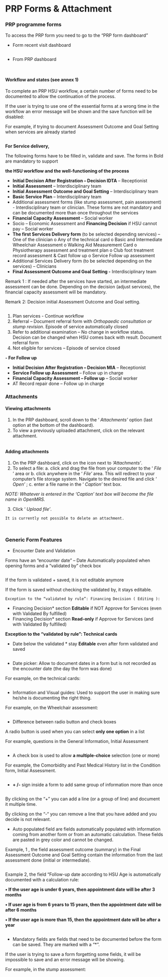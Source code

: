# PRP Forms & Attachment

### PRP programme forms

To access the PRP form you need to go to the “PRP form dashboard”

* Form recent visit dashboard

<figure><img src="../../.gitbook/assets/image (44) (1).png" alt=""><figcaption></figcaption></figure>

* From PRP dashboard

<figure><img src="../../.gitbook/assets/image (46) (1).png" alt=""><figcaption></figcaption></figure>

<figure><img src="../../.gitbook/assets/image (47) (1).png" alt=""><figcaption></figcaption></figure>

#### Workflow and states (see annex 1)

To complete an PRP HSU workflow, a certain number of forms need to be documented to allow the continuation of the process.

If the user is trying to use one of the essential forms at a wrong time in the workflow an error message will be shown and the save function will be disabled:

For example, if trying to document Assessment Outcome and Goal Setting when services are already started

<figure><img src="../../.gitbook/assets/image (48) (1).png" alt=""><figcaption></figcaption></figure>

**For Service delivery,**

The following forms have to be filled in, validate and save. The forms in Bold are mandatory to support

**the HSU workflow and the well-functioning of the process**

* **Initial Decision After Registration – Decision IDTA** – Receptionist
* **Initial Assessment** – Interdisciplinary team
* **Initial Assessment Outcome and Goal Setting** – Interdisciplinary team
* **Basic Service Plan** – Interdisciplinary team
* Additional assessment forms (like stump assessment, pain assessment) - Interdisciplinary team or clinician. These forms are not mandatory and can be documented more than once throughout the services
* **Financial Capacity Assessment** – Social worker
* Socio – Economic Assessment and **Financing Decision** if HSU cannot pay – Social worker
* **The first Services Delivery form** (to be selected depending services) – One of the clinician o Any of the technical card o Basic and Intermediate Wheelchair Assessment o Walking Aid Measurement Card o Physiotherapy assessment and treatment plan o Club foot treatment record assessment & Cast follow up o Service Follow up assessment
* Additional Services Delivery form (to be selected depending on the services) – Clinicians
* **Final Assessment Outcome and Goal Setting -** Interdisciplinary team

Remark 1 : If needed after the services have started, an intermediate assessment can be done. Depending on the decision (adjust services), the financial capacity assessment will be mandatory.

Remark 2: Decision initial Assessment Outcome and Goal setting.

<figure><img src="../../.gitbook/assets/image (49) (1).png" alt=""><figcaption></figcaption></figure>

1. Plan services - Continue workflow
2. Referral – Document referral form with _Orthopaedic consultation or stump revision_. Episode of service automatically closed
3. Refer to additional examination – No change in workflow status. Decision can be changed when HSU comes back with result. Document referral form
4. Not eligible for services – Episode of service closed

**- For Follow up**

* **Initial Decision After Registration – Decision MIA** – Receptionist
* **Service Follow up Assessment** – Follow up in charge
* **Financial Capacity Assessment – Follow up** – Social worker
* AT Record repair done – Follow up in charge

### Attachments

#### Viewing attachments

1. In the PRP dashboard, scroll down to the ‘ _Attachments’_ option (last option at the bottom of the dashboard).
2. To view a previously uploaded attachment, click on the relevant attachment.

<figure><img src="../../.gitbook/assets/image (50) (1).png" alt=""><figcaption></figcaption></figure>

#### Adding attachments

1. On the PRP dashboard, click on the icon next to _‘Attachments’_.
2. To select a file: a. click and drag the file from your computer to the ‘ _File_ ’ area or b. click anywhere in the ‘ _File’_ area. This will redirect to your computer’s file storage system. Navigate to the desired file and click ‘ _Open’_ ; c. enter a file name in the ‘ _Caption’_ text box.

_NOTE: Whatever is entered in the ‘Caption’ text box will become the file name in OpenMRS._

3. Click ‘ _Upload file’_.

```
It is currently not possible to delete an attachment.
```

<figure><img src="../../.gitbook/assets/image (51) (1).png" alt=""><figcaption></figcaption></figure>

<figure><img src="../../.gitbook/assets/image (52) (1).png" alt=""><figcaption></figcaption></figure>

### Generic Form Features

* Encounter Date and Validation

Forms have an “encounter date” – Date Automatically populated when opening forms and a “validated by” check box

<figure><img src="../../.gitbook/assets/image (53) (1).png" alt=""><figcaption></figcaption></figure>

If the form is validated + saved, it is not editable anymore

If the form is saved without checking the validated by, it stays editable.

```
Exception to the “validated by rule”: Financing Decision ( Editing ):
```

* Financing Decision\* section **Editable** if NOT Approve for Services (even with Validated By fulfilled)
* Financing Decision\* section **Read-only** if Approve for Services (and with Validated By fulfilled)

**Exception to the “validated by rule”: Technical cards**

* Date below the validated \* stay **Editable** even after form validated and saved

```
```

* Date picker: Allow to document dates in a form but is not recorded as the encounter date (the day the form was done)

For example, on the technical cards:

<figure><img src="../../.gitbook/assets/image (55) (1).png" alt=""><figcaption></figcaption></figure>

* Information and Visual guides: Used to support the user in making sure he/she is documenting the right thing.

For example, on the Wheelchair assessment:

<figure><img src="../../.gitbook/assets/image (54) (1).png" alt=""><figcaption></figcaption></figure>

* Difference between radio button and check boxes

A radio button is used when you can select **only one option** in a list

For example, questions in the General Information, Initial Assessment

<figure><img src="../../.gitbook/assets/image (56) (1).png" alt=""><figcaption></figcaption></figure>

* A check box is used to allow **a multiple-choice** selection (one or more)

For example, the Comorbidity and Past Medical History list in the Condition form, Initial Assessment.

<figure><img src="../../.gitbook/assets/image (57) (1).png" alt=""><figcaption></figcaption></figure>

* **+ /-** sign inside a form to add same group of information more than once

<figure><img src="../../.gitbook/assets/image (58) (1).png" alt=""><figcaption></figcaption></figure>

By clicking on the “+” you can add a line (or a group of line) and document it multiple time.

By clicking on the “-“ you can remove a line that you have added and you decide is not relevant.

* Auto populated field are fields automatically populated with information coming from another form or from an automatic calculation. These fields are pasted in grey color and cannot be changed.

Example, 1 , the field assessment outcome (summary) in the Final Assessment Outcome and Goal Setting contain the information from the last assessment done (initial or intermediate).

<figure><img src="../../.gitbook/assets/image (59) (1).png" alt=""><figcaption></figcaption></figure>

Example 2, the field “Follow-up date according to HSU Age is automatically documented with a calculation rule:

**• If the user age is under 6 years, then appointment date will be after 3 months**

**• If user age is from 6 years to 15 years, then the appointment date will be after 6 months**

**• If the user age is more than 15, then the appointment date will be after a year**

<figure><img src="../../.gitbook/assets/image (60) (1).png" alt=""><figcaption></figcaption></figure>

* Mandatory fields are fields that need to be documented before the form can be saved. They are marked with a “\*”.

If the user is trying to save a form forgetting some fields, it will be impossible to save and an error message will be showing.

For example, in the stump assessment:

<figure><img src="../../.gitbook/assets/image (61) (1).png" alt=""><figcaption></figcaption></figure>

<figure><img src="../../.gitbook/assets/image (62) (1).png" alt=""><figcaption></figcaption></figure>
